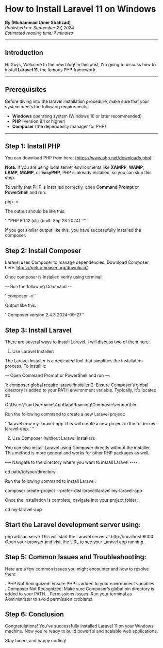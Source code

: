 # How to Install Laravel 11 on Windows

**By [Muhammad Umer Shahzad]**  
*Published on: September 27, 2024*  
*Estimated reading time: 7 minutes*

---

## Introduction

Hi Guys, Welcome to the new blog! In this post, I'm going to discuss how to install **Laravel 11**, the famous PHP framework.

---

## Prerequisites

Before diving into the laravel installation procedure, make sure that your system meets the following requirements:

- **Windows** operating system (Windows 10 or later recommended)
- **PHP** (version 8.1 or higher)
- **Composer** (the dependency manager for PHP)

---

## Step 1: Install PHP

You can download PHP from here: [https://www.php.net/downloads.php].

**Note:** If you are using local server environments like **XAMPP**, **WAMP**, **LAMP**, **MAMP**, or **EasyPHP**, PHP is already installed, so you can skip this step.

To verify that PHP is installed correctly, open **Command Prompt** or **PowerShell** and run:


php -v

The output should be like this: 

''''PHP 8.1.12 (cli) (built: Sep 28 2024) '''''

If you got similar output like this, you have successfully installed the composer.

## Step 2: Install Composer

Laravel uses Composer to manage dependencies. Download Composer here: https://getcomposer.org/download/.

Once composer is installed verify using terminal:

-- Run the following Command --

''composer -v''

Output like this:

''Composer version 2.4.3 2024-09-27''

## Step 3: Install Laravel

There are several ways to install Laravel. I will discuss two of them here:

1. Use Laravel Installer:

The Laravel Installer is a dedicated tool that simplifies the installation process. To install it:

-- Open Command Prompt or PowerShell and run --:

1: composer global require laravel/installer
2: Ensure Composer’s global directory is added to your PATH environment variable. Typically, it's located at:


C:\Users\YourUsername\AppData\Roaming\Composer\vendor\bin

Run the following command to create a new Laravel project:

'''laravel new my-laravel-app
  This will create a new project in the folder my-laravel-app. '''


2. Use Composer (without Laravel Installer):

You can also install Laravel using Composer directly without the installer. This method is more general and works for other PHP packages as well.

--- Navigate to the directory where you want to install Laravel ----:


cd path/to/your/directory


Run the following command to install Laravel:

composer create-project --prefer-dist laravel/laravel my-laravel-app

Once the installation is complete, navigate into your project folder:

cd my-laravel-app


## Start the Laravel development server using:

php artisan serve
This will start the Laravel server at http://localhost:8000. Open your browser and visit the URL to see your Laravel app running.


## Step 5: Common Issues and Troubleshooting:

Here are a few common issues you might encounter and how to resolve them:

. PHP Not Recognized: Ensure PHP is added to your environment variables.
. Composer Not Recognized: Make sure Composer’s global bin directory is added to your PATH.
. Permissions Issues: Run your terminal as Administrator to avoid permission problems.

## Step 6: Conclusion
Congratulations! You've successfully installed Laravel 11 on your Windows machine. Now you're ready to build powerful and scalable web applications.

Stay tuned, and happy coding!



